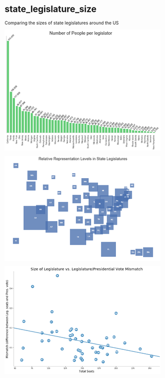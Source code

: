 # state_legislature_size
Comparing the sizes of state legislatures around the US

![](Visuals/people_per_legislator.png)

![](Visuals/people_per_legislator_map.png)

![](Visuals/leg_pres_mismatch.png)
